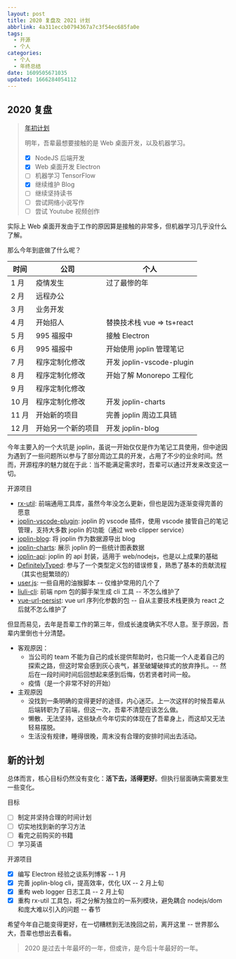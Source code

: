 ```yaml
---
layout: post
title: 2020 复盘及 2021 计划
abbrlink: 4a311eccb0794367a7c3f54ec685fa0e
tags:
  - 开源
  - 个人
categories:
  - 个人
  - 年终总结
date: 1609505671035
updated: 1666284054112
---
```


## 2020 复盘

> [年初计划](/p/30c2fb56f8a349b1b6f45b9dc0a049ea)
>
> 明年，吾辈最想要接触的是 Web 桌面开发，以及机器学习。
>
> - [x] NodeJS 后端开发
> - [x] Web 桌面开发 Electron
> - [ ] 机器学习 TensorFlow
> - [x] 继续维护 Blog
> - [ ] 继续坚持读书
> - [ ] 尝试网络小说写作
> - [ ] 尝试 Youtube 视频创作

实际上 Web 桌面开发由于工作的原因算是接触的非常多，但机器学习几乎没什么了解。

那么今年到底做了什么呢？

| 时间   | 公司        | 个人                      |
| ---- | --------- | ----------------------- |
| 1 月  | 疫情发生      | 过了最惨的年                  |
| 2 月  | 远程办公      |                         |
| 3 月  | 业务开发      |                         |
| 4 月  | 开始招人      | 替换技术栈 vue => ts+react   |
| 5 月  | 995 福报中   | 接触 Electron             |
| 6 月  | 995 福报中   | 开始使用 joplin 管理笔记        |
| 7 月  | 程序定制化修改   | 开发 joplin-vscode-plugin |
| 8 月  | 程序定制化修改   | 开始了解 Monorepo 工程化       |
| 9 月  | 程序定制化修改   |                         |
| 10 月 | 程序定制化修改   | 开发 joplin-charts        |
| 11 月 | 开始新的项目    | 完善 joplin 周边工具链         |
| 12 月 | 开始另一个新的项目 | 开发 joplin-blog          |

今年主要入的一个大坑是 joplin，虽说一开始仅仅是作为笔记工具使用，但中途因为遇到了一些问题所以参与了部分周边工具的开发，占用了不少的业余时间。然而，开源程序的魅力就在于此：当不能满足需求时，吾辈可以通过开发来改变这一切。

开源项目

- [rx-util](https://github.com/rxliuli/rx-util): 前端通用工具库，虽然今年没怎么更新，但也是因为逐渐变得完善的愿意
- [joplin-vscode-plugin](https://marketplace.visualstudio.com/items?itemName=rxliuli.joplin-vscode-plugin\&ssr=false#overview): joplin 的 vscode 插件，使用 vscode 接管自己的笔记管理，支持大多数 joplin 的功能（通过 web clipper service）
- [joplin-blog](https://github.com/rxliuli/joplin-blog): 将 joplin 作为数据源导出 blog
- [joplin-charts](https://rxliuli.com/joplin-charts/#/): 展示 joplin 的一些统计图表数据
- [joplin-api](https://www.npmjs.com/package/joplin-api): joplin 的 api 封装，适用于 web/nodejs，也是以上成果的基础
- [DefinitelyTyped](https://github.com/DefinitelyTyped/DefinitelyTyped): 参与了一个类型定义包的错误修复，熟悉了基本的贡献流程（其实也挺繁琐的）
- [user.js](https://github.com/rxliuli/userjs): 一些自用的油猴脚本 -- 仅维护常用的几个了
- [liuli-cli](https://github.com/rxliuli/liuli-cli): 前端 npm 包的脚手架生成 cli 工具 -- 不怎么维护了
- [vue-url-persist](https://github.com/rxliuli/vue-url-persist): vue url 序列化参数的包 -- 自从主要技术栈更换为 react 之后就不怎么维护了

但显而易见，去年是吾辈工作的第三年，但成长速度确实不尽人意。至于原因，吾辈内里倒也十分清楚。

- 客观原因：
  - 当公司的 team 不能为自己的成长提供帮助时，也只能一个人走着自己的探索之路，但这时常会感到灰心丧气，甚至破罐破摔式的放弃挣扎。-- 然后在一段时间时间后回想起来感到后悔，仿若贤者时间一般。
  - 疫情（是一个非常不好的开始）
- 主观原因
  - 没找到一条明确的变得更好的途径，内心迷茫。上一次这样的时候吾辈从后端转职为了前端，但这一次，吾辈不清楚应该怎么做。
  - 懒散、无法坚持，这些缺点今年切实的体现在了吾辈身上，而这却又无法轻易摆脱。
  - 生活没有规律，睡得很晚，周末没有合理的安排时间出去活动。

## 新的计划

总体而言，核心目标仍然没有变化：**活下去，活得更好**。但执行层面确实需要发生一些变化。

目标

- [ ] 制定并坚持合理的时间计划
- [ ] 切实地找到新的学习方法
- [ ] 看完之前购买的书籍
- [ ] 学习英语

开源项目

- [x] 编写 Electron 经验之谈系列博客 -- 1 月
- [x] 完善 joplin-blog cli，提高效率，优化 UX -- 2 月上旬
- [x] 重构 web logger 日志工具 -- 2 月上旬
- [x] 重构 rx-util 工具包，将之分解为独立的一系列模块，避免耦合 nodejs/dom 和庞大难以引入的问题 -- 春节

希望今年自己能变得更好，在一切糟糕到无法挽回之前，离开这里 -- 世界那么大，吾辈也想出去看看。

> 2020 是过去十年最坏的一年，但或许，是今后十年最好的一年。
